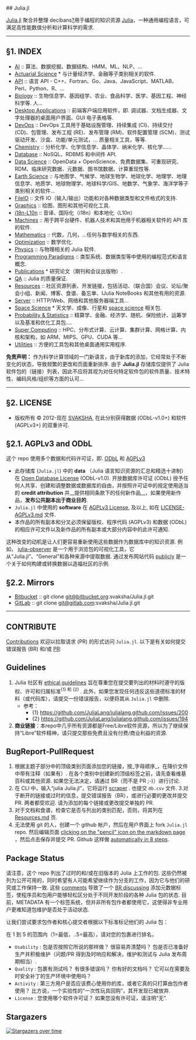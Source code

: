<div class="github-widget" data-repo="svaksha/Julia.jl"></div>
<script async src="https://pagead2.googlesyndication.com/pagead/js/adsbygoogle.js"></script><ins class="adsbygoogle" style="display:block" data-ad-client="ca-pub-6890694312814945" data-ad-slot="5473692530" data-ad-format="auto"  data-full-width-responsive="true"></ins><script>(adsbygoogle = window.adsbygoogle || []).push({});</script>
## Julia.jl

[Julia.jl](http://svaksha.github.io/Julia.jl) 聚合并整理 decibans[?](https://github.com/svaksha/Julia.jl/issues/150#issuecomment-483116981)用于编程的知识资源 [Julia](https://github.com/JuliaLang)，一种通用编程语言，可满足高性能数值分析和计算科学的需求.


----

## §1. INDEX <span id="1-INDEX"><span>

+ [AI](https://github.com/svaksha/Julia.jl/blob/master/AI.md) :: 算法、数据挖掘、数据结构、HMM、ML、NLP、...
+ [Actuarial Science](https://github.com/svaksha/Julia.jl/blob/master/ActuarialScience.md) * 与计量经济学、金融等子类别相关的软件.
+ [API](https://github.com/svaksha/Julia.jl/blob/master/API.md) :: 语言 API - C++、Fortran、Go、Java、JavaScript、MATLAB、Perl、Python、R、...
+ [Biology](https://github.com/svaksha/Julia.jl/blob/master/Biology.md)  :: 生物信息学、基因组学、农业、食品科学、医学、基因工程、神经科学等. 人...
+ [Desktop Applications](https://github.com/svaksha/Julia.jl/blob/master/DesktopApplications.md)  :: 前端客户端应用软件，即. 调试器、文档生成器、文字处理器的桌面用户界面、GUI 电子表格等.
+ [DevOps](https://github.com/svaksha/Julia.jl/blob/master/DevOps.md) :: DevOps 工具用于基础设施管理、持续集成 (CI)、持续交付 (CD)、包管理、发布工程 (RE)、发布管理 (RM)、软件配置管理 (SCM)、测试驱动开发、沙盒、功能/单元测试，... 质量相关工具，等等.
+ [Chemistry](https://github.com/svaksha/Julia.jl/blob/master/Chemistry.md) :: 分析化学、化学信息学、晶体学、纳米化学、核化学……
+ [Database](https://github.com/svaksha/Julia.jl/blob/master/Database.md) :: NoSQL、RDBMS 和中间件 API.
+ [Data Science](https://github.com/svaksha/Julia.jl/blob/master/DataScience.md) :: OpenData + OpenScience、免费数据集、可重现研究、RDM、临床研究数据、元数据、图书馆数据、计算重现性等.
+ [Earth Science](https://github.com/svaksha/Julia.jl/blob/master/Earth-Science.md) :: 与地图学、气候学、地球生物学、地球化学、地理学、地理信息学、地质学、地球物理学、地球科学/GIS、地数学、气象学、海洋学等子类别相关的软件...
+ [FileIO](https://github.com/svaksha/Julia.jl/blob/master/FileIO.md) :: 文件 IO（输入/输出）功能和对各种数据类型和文件格式的支持.
+ [Graphics](https://github.com/svaksha/Julia.jl/blob/master/Graphics.md) :: 绘图、图形和其他可视化工具.
+ [i18n-L10n](https://github.com/svaksha/Julia.jl/blob/master/i18n-L10n.md) :: 音译、国际化（i18n）和本地化（L10n）
+ [Machines](https://github.com/svaksha/Julia.jl/blob/master/Machines.md) :: 用于跨平台硬件、机器人技术和其他用于机器相关软件的 API 库的软件.
+ [Mathematics](https://github.com/svaksha/Julia.jl/blob/master/Mathematics.md) :: 代数，几何，...任何与数学相关的东西.
+ [Optimization](https://github.com/svaksha/Julia.jl/blob/master/Optimization.md) :: 数学优化.
+ [Physics](https://github.com/svaksha/Julia.jl/blob/master/Physics.md) :: 与物理相关的 Julia 软件.
+ [Programming Paradigms](https://github.com/svaksha/Julia.jl/blob/master/Programming-Paradigms.md) :: 类型系统、数据类型等中使用的编程范式和语言概念.
+ [Publications](https://github.com/svaksha/Julia.jl/blob/master/Publications.md) * 研究论文（期刊和会议出版物）.
+ [QA](https://github.com/svaksha/Julia.jl/blob/master/QA.md) :: Julia 的质量保证.
+ [Resources](https://github.com/svaksha/Julia.jl/blob/master/Resources.md) :: 社区资源列表、开发链接，包括活动、（联合国）会议、论坛/聚会小组、新闻、博客、食谱、备忘单、IJulia NoteBooks 和其他有用的资源.
+ [Server](https://github.com/svaksha/Julia.jl/blob/master/Server.md) :: HTTP/Web、网络和其他服务器端工具...
+ [Space Science](https://github.com/svaksha/Julia.jl/blob/master/Space-Science.md) * 天文学、成像、行星和 [space science](https://en.wikipedia.org/wiki/Outline_of_space_science) 相关包.
+ [Probability & Statistics](https://github.com/svaksha/Julia.jl/blob/master/Probability-Statistics.md) :: 精算学、金融、经济学、随机、保险统计、运筹学以及基准和优化工具包....
+ [Super Computing](https://github.com/svaksha/Julia.jl/blob/master/Super-Computing.md) :: HPC、分布式计算、云计算、集群计算、网格计算、内核和架构，如 ARM、MIPS、GPU、CUDA 等...
+ [Utilities](https://github.com/svaksha/Julia.jl/blob/master/Utilities.md) :: 方便的工具包和其他桌面通用实用程序.

 **免责声明：** 作为科学计算领域的一门新语言，由于新库的添加，它经常处于不断变化的状态，导致频繁的更改和页面重新排序. 由于 **Julia.jl** 存储库仅提供了 Julia 软件包的（链接）列表，因此不应将其视为对任何特定软件包的软件质量、技术特性、编码风格/组织等方面的认可...

----

## §2. LICENSE <span id="2-LICENSE"><span>

+ 版权所有 © 2012-现在 [SVAKSHA](http://svaksha.com/pages/Bio), 在此分别获得数据 (ODbL-v1.0+) 和软件 (AGPLv3+) 的双重许可.

## §2.1. AGPLv3 and ODbL <span id="2-1-AGPLv3-and-ODbL"><span>
这个 repo 使用多个数据和代码许可证，即. [ODbL](https://opendatacommons.org/licenses/odbl/1-0/) 和 [AGPLv3](http://www.gnu.org/licenses/agpl-3.0.html)

+ 此存储库 (`Julia.jl`) 中的 __data__ （Julia 语言知识资源的汇总和精选十进制）在 [Open Database License](https://opendatacommons.org/licenses/odbl/1-0/)  (ODbL-v1.0). 开放数据库许可证 (ODbL) 授予任何人共享、创建和调整数据或数据库的自由，并按照许可证中的规定使用适当的 __credit attribution__ 并__提供相同条款下的任何新作品__，如果使用新作品，__发布公共副本出于商业目的__.
+ `Julia.jl` 中使用的 __software__ 在 [AGPLv3 License](http://www.gnu.org/licenses/agpl-3.0.html), 及以上, 如在 [LICENSE-AGPLv3.md](https://github.com/svaksha/Julia.jl/blob/master/LICENSE-AGPLv3.md) 文件.
+ 本作品的所有副本和分叉必须保留版权、程序代码 (AGPLv3) 和数据 (ODbL) 的相应许可文件以及新作品的所有副本或大部分内容中的此许可通知.

这种改变的动机是让人们更容易重新使用这些数据作为数据库中的知识资源. 例如， [julia-observer](https://juliaobserver.com) 是一个用于浏览包的可视化工具，它从“Julia.jl”、“General”和各种来源中提取数据. 通过发布网站代码 [publicly](https://github.com/djsegal/julia_observer) 是一个关于如何构建或转换数据以造福社区的示例.

## §2.2. Mirrors <span id="2-2-Mirrors"><span>

+ [Bitbucket](https://bitbucket.org/svaksha/Julia.jl) :: git clone git@bitbucket.org:svaksha/Julia.jl.git
+ [GitLab](https://gitlab.com/svaksha/Julia.jl) :: git clone git@gitlab.com:svaksha/Julia.jl.git

----

## CONTRIBUTE

[Contributions](https://github.com/svaksha/Julia.jl/graphs/contributors) 欢迎以拉取请求 (PR) 的形式访问 `Julia.jl`. 以下是有关如何提交错误报告 (BR) 和/或 [PR](https://github.com/svaksha/Julia.jl/pulls):


## Guidelines

1. Julia 社区有 [ethical guidelines](http://julialang.org/community/standards/) 旨在尊重您在提交要列出的材料时遵守的版权、许可和归属标准<sup>{1} 和 {2}</sup> . 此外，如果您发现任何违反这些道德标准的材料（或代码库），请提交一份错误报告，以便将其从 `Julia.jl` 中删除.
   + 参考：
        + {1} https://github.com/JuliaLang/julialang.github.com/issues/200
        + {2} https://github.com/JuliaLang/julialang.github.com/issues/194
2. __商业链接__：本repo中几乎所有资源都是Free/Libre软件资源，所以为了继续保持“Libre”软件精神，请只提交那些免费且没有付费/商业利益的资源. 


## BugReport-PullRequest

 1. 根据主题子部分中的顶级类别页面添加您的链接，按_字母顺序_，在降价文件中带有注释（如果有）. 在各个类别中创建新的顶级标签之前，请先查看维基百科或其他资源. 如果您无法决定，请通过 BR（而不是 PR ;-)）进行讨论.
2. 在 CLI 中，输入“julia Julia.jl”，它将运行 [scraper](https://github.com/svaksha/Julia.jl/blob/master/src/scrape.jl) . 也提交 `db.csv` 文件.
 3.对于断开的链接或过时的信息，提交错误报告（BR），或进行必要的更改并提交PR. 两者都受欢迎. 请为添加的每个链接或更改提交单独的 PR.
4. 对于文档和食谱，检查它是否与列出的类别匹配，否则，将其列在 [Resources.md](https://github.com/svaksha/Julia.jl/blob/master/Resources.md) 页.
 5. 无法使用 git 的人，创建一个 github 帐户，然后在用户界面上 fork `Julia.jl` repo. 然后编辑页面 [clicking on the "pencil" icon on the markdown page](https://help.github.com/articles/editing-files-in-your-repository) ，然后点击保存并提交 PR.  Github 这样做 [automatically in 8 steps](https://help.github.com/articles/editing-files-in-another-user-s-repository).


## Package Status

请注意，这个 repo 列出了过时的和/或在旧版本的 Julia 上工作的包. 这些仍然被列为公开可用的，同时希望有人可能希望继续作为分支的工作，因为它与他们的研究或工作保持一致. 这些 [comments](https://github.com/svaksha/Julia.jl/commit/a884fe9e921d57b87d85e970c2f57b8f21025641#commitcomment-15802037) 导致了一个 [BR discussing](https://github.com/svaksha/Julia.jl/issues/55) 添加元数据标签，使程序员和包用户能够轻松区分处于不同开发阶段的各种 Julia 包的状态. 目前，METADATA 有一个标签系统，但并非所有包作者都使用它，这使得非专业用户更难知道包维护是否处于活动状态.

让我们尝试要求包作者和核心提交者根据以下标准标记他们的 Julia 包：

在 1 到 5 的范围内（1=最低，..5=最高），请对您的包裹进行排名，

 + `Usability` : 包是否按照它所说的那样做？ 很容易弄清楚吗？ 包是否已准备好生产并积极维护（问题/PR 得到及时响应和解决，维护和测试与 Julia 发布周期相当）.
 + `Quality` : 包裹有测试吗？ 有很多错误吗？ 你有好的文档吗？ 它可以在需要及时安全补丁的生产环境中使用吗？
 + `Activity` : 第三方用户是否应该费心使用你的库，或者它真的只打算由包作者使用？ 比方说，一个实验性的“一次性玩具回购”，其开发现已被放弃.
 + `License` : 您使用哪个软件许可证？ 如果您没有许可证，请注明“无”.


## Stargazers

[![Stargazers over time](https://starchart.cc/svaksha/Julia.jl.svg)](https://starchart.cc/svaksha/Julia.jl)
      
